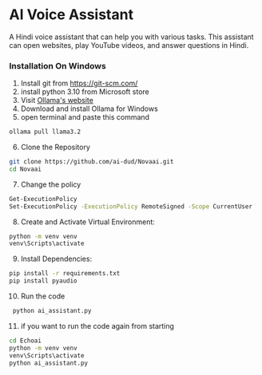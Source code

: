 # AI Voice Assistant

A Hindi voice assistant that can help you with various tasks. This assistant can open websites, play YouTube videos, and answer questions in Hindi.

### Installation On Windows

1. Install git from https://git-scm.com/
2. install python 3.10 from Microsoft store
3. Visit [Ollama's website](https://ollama.ai)
4. Download and install Ollama for Windows
5. open terminal and paste this command
```bash
ollama pull llama3.2
```

6. Clone the Repository
```bash
git clone https://github.com/ai-dud/Novaai.git
cd Novaai
```

7. Change the policy
```bash
Get-ExecutionPolicy
Set-ExecutionPolicy -ExecutionPolicy RemoteSigned -Scope CurrentUser
```

8. Create and Activate Virtual Environment:
```bash
python -m venv venv
venv\Scripts\activate
```
9. Install Dependencies:
```bash
pip install -r requirements.txt
pip install pyaudio
```

10. Run the code
```bash
 python ai_assistant.py
```

11. if you want to run the code again from starting
```bash
cd Echoai
python -m venv venv
venv\Scripts\activate
python ai_assistant.py
```
